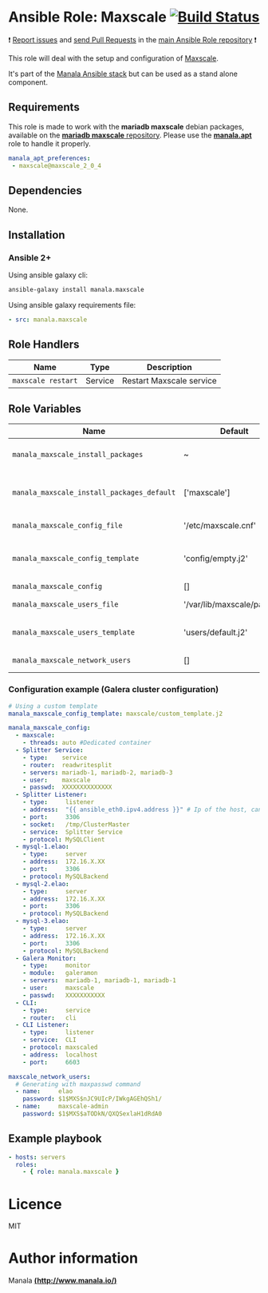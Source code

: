 # Ansible Role: Maxscale [![Build Status](https://travis-ci.org/manala/ansible-role-maxscale.svg?branch=master)](https://travis-ci.org/manala/ansible-role-maxscale)

:exclamation: [Report issues](https://github.com/manala/ansible-roles/issues) and [send Pull Requests](https://github.com/manala/ansible-roles/pulls) in the [main Ansible Role repository](https://github.com/manala/ansible-roles) :exclamation:

This role will deal with the setup and configuration of [Maxscale](https://mariadb.com/products/technology/maxscale).

It's part of the [Manala Ansible stack](http://www.manala.io) but can be used as a stand alone component.

## Requirements

This role is made to work with the __mariadb maxscale__ debian packages, available on the [__mariadb maxscale__ repository](https://downloads.mariadb.com/MaxScale/).
Please use the [**manala.apt**](https://galaxy.ansible.com/manala/apt/) role to handle it properly.

```yaml
manala_apt_preferences:
 - maxscale@maxscale_2_0_4
```

## Dependencies

None.

## Installation

### Ansible 2+

Using ansible galaxy cli:

```bash
ansible-galaxy install manala.maxscale
```

Using ansible galaxy requirements file:

```yaml
- src: manala.maxscale

```
## Role Handlers

| Name               | Type    | Description              |
| ------------------ | ------- | ------------------------ |
| `maxscale restart` | Service | Restart Maxscale service |

## Role Variables

| Name                                       | Default                    | Type   | Description                            |
| ------------------------------------------ | -------------------------- | ------ | -------------------------------------- |
| `manala_maxscale_install_packages`         | ~                          | Array  | Dependency packages to install         |
| `manala_maxscale_install_packages_default` | ['maxscale']               | Array  | Default dependency packages to install |
| `manala_maxscale_config_file`              | '/etc/maxscale.cnf'        | String | Configuration file path                |
| `manala_maxscale_config_template`          | 'config/empty.j2'          | String | Default configuration template path    |
| `manala_maxscale_config`                   | []                         | Array  | Configuration                          |
| `manala_maxscale_users_file`               | '/var/lib/maxscale/passwd' | String | Users file path                        |
| `manala_maxscale_users_template`           | 'users/default.j2'         | String | Default users template path            |
| `manala_maxscale_network_users`            | []                         | Array  | Network users                          |

### Configuration example (Galera cluster configuration)

```yaml
# Using a custom template
manala_maxscale_config_template: maxscale/custom_template.j2

manala_maxscale_config:
  - maxscale:
    - threads: auto #Dedicated container
  - Splitter Service:
    - type:    service
    - router:  readwritesplit
    - servers: mariadb-1, mariadb-2, mariadb-3
    - user:    maxscale
    - passwd:  XXXXXXXXXXXXXX
  - Splitter Listener:
    - type:     listener
    - address:  "{{ ansible_eth0.ipv4.address }}" # Ip of the host, can be omit default is listen all interfaces
    - port:     3306
    - socket:   /tmp/ClusterMaster
    - service:  Splitter Service
    - protocol: MySQLClient
  - mysql-1.elao:
    - type:     server
    - address:  172.16.X.XX
    - port:     3306
    - protocol: MySQLBackend
  - mysql-2.elao:
    - type:     server
    - address:  172.16.X.XX
    - port:     3306
    - protocol: MySQLBackend
  - mysql-3.elao:
    - type:     server
    - address:  172.16.X.XX
    - port:     3306
    - protocol: MySQLBackend
  - Galera Monitor:
    - type:     monitor
    - module:   galeramon
    - servers:  mariadb-1, mariadb-1, mariadb-1
    - user:     maxscale
    - passwd:   XXXXXXXXXXX
  - CLI:
    - type:     service
    - router:   cli
  - CLI Listener:
    - type:     listener
    - service:  CLI
    - protocol: maxscaled
    - address:  localhost
    - port:     6603

maxscale_network_users:
  # Generating with maxpasswd command
  - name:     elao
    password: $1$MXS$nJC9UIcP/IWkgAGEhQSh1/
  - name:     maxscale-admin
    password: $1$MXS$aTODkN/QXQSexlaH1dRdA0
```

## Example playbook

```yaml
- hosts: servers
  roles:
    - { role: manala.maxscale }
```

# Licence

MIT

# Author information

Manala [**(http://www.manala.io/)**](http://www.manala.io)
